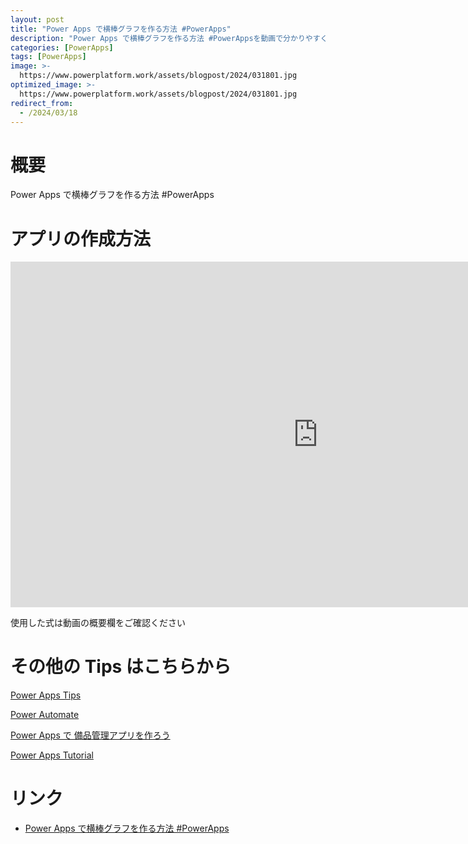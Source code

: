 ```yaml
---
layout: post
title: "Power Apps で横棒グラフを作る方法 #PowerApps"
description: "Power Apps で横棒グラフを作る方法 #PowerAppsを動画で分かりやすく解説"
categories: [PowerApps]
tags: [PowerApps]
image: >-
  https://www.powerplatform.work/assets/blogpost/2024/031801.jpg
optimized_image: >-
  https://www.powerplatform.work/assets/blogpost/2024/031801.jpg
redirect_from:
  - /2024/03/18
---
```



#  概要

Power Apps で横棒グラフを作る方法 #PowerApps


# アプリの作成方法

<iframe width="983" height="553" src="https://www.youtube.com/embed/CZPEa_CZLTY" title="YouTube video player" frameborder="0" allow="accelerometer; autoplay; clipboard-write; encrypted-media; gyroscope; picture-in-picture" allowfullscreen></iframe>


使用した式は動画の概要欄をご確認ください


# その他の Tips はこちらから

[Power Apps Tips](https://www.youtube.com/watch?v=VrAQf3JQ7yM&list=PLVhFi1fb3DqakSLVMn22DDcySXh9jtzi- )


[Power Automate](https://www.youtube.com/watch?v=-YnJYT0ASEM&list=PLVhFi1fb3Dqbzic6GieqnLFgD3aTj-eHA)


[Power Apps で 備品管理アプリを作ろう](https://www.youtube.com/playlist?list=PLVhFi1fb3DqZM3HKb8Hea6XEL96990Fyn)


[Power Apps Tutorial](https://www.youtube.com/playlist?list=PLVhFi1fb3DqalxpL974VvAJvV4iWoSbe_)


# リンク


- [Power Apps で横棒グラフを作る方法 #PowerApps](https://www.youtube.com/watch?v=CZPEa_CZLTY)

